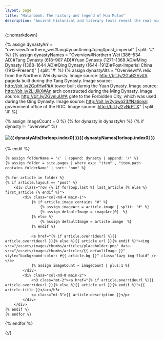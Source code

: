 ```yaml
---
layout: page
title: "Mulanbook: The history and legend of Hua Mulan"
description: "Ancient historical and literary texts reveal the real history behind the legend of Mulan and how it developed over the past 1,500 years."
---
```


{::nomarkdown}

{% assign dynastyArr = "overview#northern_wei#tang#yuan#ming#qing#post_imperial" | split: '#' %}
{% assign dynastyNames = "Overview#Northern Wei (386&ndash;534 AD)#Tang Dynasty (618&ndash;907 AD)#Yuan Dynasty (1271&ndash;1368 AD)#Ming Dynasty (1368&ndash;1644 AD)#Qing Dynasty (1644&ndash;1912)#Post-Imperial China (1912&ndash;Present)" | split: '#' %}
{% assign dynastyAlts = "Overview#A relic from the Northern Wei dynasty. Image source: http://bit.ly/2GuB2Vv#A pagoda built during the Tang Dynasty. Image source: http://bit.ly/2GpfHwP#A tower built durnig the Yuan Dynasty. Image source: http://bit.ly/2LIJlkX#An arch constructed during the Ming Dynasty. Image source: http://bit.ly/2GveIuU#A gate to the Forbidden City, which was used during the Qing Dynasty. Image source: http://bit.ly/2ybwq23#National government office of the ROC. Image source: http://bit.ly/2yNrPTX" | split: '#' %}


{% assign imageCount = 0 %}
{% for dynasty in dynastyArr %}
	{% if dynasty != "overview" %}
		<h4 class="heading text-left mb-5"><img data-src="/assets/images/thumbs/dynasties/{{ dynasty }}.jpg" width="80" height="80" class="lazy" alt="{{ dynastyAlts[forloop.index0] }}" /><a name="{{ dynasty }}">{{ dynastyNames[forloop.index0] }}</a></h4>
	{% endif %}

	{% assign folderName = '/' | append: dynasty | append: '/' %}
	{% assign folder = site.pages | where_exp: "item" , "item.path contains folderName" | sort: "num" %}

	{% for article in folder %}
	{% if article.layout == "post" %}
		<div class="row {% if forloop.last %} last_article {% else %} first_article {% endif %}">
			<div class="col-md-4 main-1">
				{% if article.image contains "#" %}
					{% assign imageArr = article.image | split: '#' %}
					{% assign defaultImage = imageArr[0]  %}
				{% else %}
					{% assign defaultImage = article.image  %}
				{% endif %}

				<a href="{% if article.overrideurl %}{{ article.overrideurl }}{% else %}{{ article.url }}{% endif %}"><img src="/assets/images/thumbs/articles/placeholder.png" data-src="/assets/images/thumbs/articles/{{ defaultImage }}" style="background-color: #{{ article.bg }}" class="lazy img-fluid" /></a>
				{% assign imageCount = imageCount | plus:1 %}
			</div>
			<div class="col-md-8 main-2">
				<h3 class="mt-2"><a href="{% if article.overrideurl %}{{ article.overrideurl }}{% else %}{{ article.url }}{% endif %}">{{ article.title }}</a></h3>
				<p class="mt-3">{{ article.description }}</p>
			</div>
		</div>
	{% endif %}
	{% endfor %}
{% endfor %}

<script type="text/javascript" src="https://cdn.jsdelivr.net/npm/vanilla-lazyload@12.0.0/dist/lazyload.min.js" onload="var lazyLoadInstance=new LazyLoad({elements_selector:'.lazy'});"></script>
{:/}
